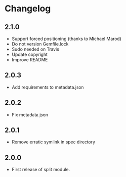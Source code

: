 # Changelog

## 2.1.0

- Support forced positioning (thanks to Michael Marod)
- Do not version Gemfile.lock
- Sudo needed on Travis
- Update copyright
- Improve README

## 2.0.3

- Add requirements to metadata.json

## 2.0.2

- Fix metadata.json

## 2.0.1

- Remove erratic symlink in spec directory

## 2.0.0

- First release of split module.
